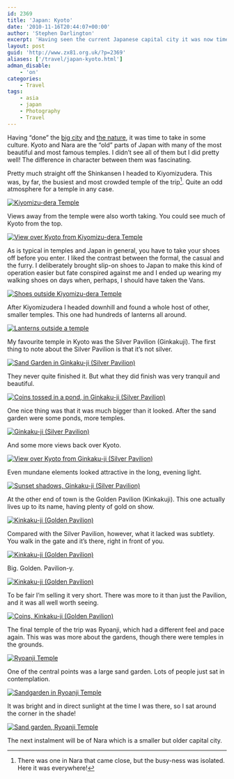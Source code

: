 ```yaml
---
id: 2369
title: 'Japan: Kyoto'
date: '2010-11-16T20:44:07+00:00'
author: 'Stephen Darlington'
excerpt: 'Having seen the current Japanese capital city it was now time to see the historic and cultural capital, Kyoto.'
layout: post
guid: 'http://www.zx81.org.uk/?p=2369'
aliases: ['/travel/japan-kyoto.html']
adman_disable:
    - 'on'
categories:
    - Travel
tags:
    - asia
    - japan
    - Photography
    - Travel
---
```


Having “done” the [big city](http://www.zx81.org.uk/travel/japan-tokyo.html) and [the nature](http://www.zx81.org.uk/travel/japan-kamikochi.html), it was time to take in some culture. Kyoto and Nara are the “old” parts of Japan with many of the most beautiful and most famous temples. I didn’t see all of them but I did pretty well! The difference in character between them was fascinating.

Pretty much straight off the Shinkansen I headed to Kiyomizudera. This was, by far, the busiest and most crowded temple of the trip[^1]. Quite an odd atmosphere for a temple in any case.

[![Kiyomizu-dera Temple](https://i0.wp.com/farm5.staticflickr.com/4151/5093751771_50cb2ba147.jpg?resize=333%2C500)](http://www.flickr.com/photos/stephendarlington/5093751771/ "Kiyomizu-dera Temple by stephendarlington, on Flickr")

Views away from the temple were also worth taking. You could see much of Kyoto from the top.

[![View over Kyoto from Kiyomizu-dera Temple](https://i0.wp.com/farm5.staticflickr.com/4111/5094351770_034b2dd98e.jpg?resize=500%2C333)](http://www.flickr.com/photos/stephendarlington/5094351770/ "View over Kyoto from Kiyomizu-dera Temple by stephendarlington, on Flickr")

As is typical in temples and Japan in general, you have to take your shoes off before you enter. I liked the contrast between the formal, the casual and the furry. I deliberately brought slip-on shoes to Japan to make this kind of operation easier but fate conspired against me and I ended up wearing my walking shoes on days when, perhaps, I should have taken the Vans.

[![Shoes outside Kiyomizu-dera Temple](https://i0.wp.com/farm5.staticflickr.com/4149/5094352012_bb03bccf23.jpg?resize=333%2C500)](http://www.flickr.com/photos/stephendarlington/5094352012/ "Shoes outside Kiyomizu-dera Temple by stephendarlington, on Flickr")

After Kiyomizudera I headed downhill and found a whole host of other, smaller temples. This one had hundreds of lanterns all around.

[![Lanterns outside a temple](https://i0.wp.com/farm5.staticflickr.com/4111/5093752723_2072924db0.jpg?resize=500%2C333)](http://www.flickr.com/photos/stephendarlington/5093752723/ "Lanterns outside a temple by stephendarlington, on Flickr")

My favourite temple in Kyoto was the Silver Pavilion (Ginkakuji). The first thing to note about the Silver Pavilion is that it’s not silver.

[![Sand Garden in Ginkaku-ji (Silver Pavilion)](https://i0.wp.com/farm5.staticflickr.com/4128/5093755379_d2015369ab.jpg?resize=500%2C333)](http://www.flickr.com/photos/stephendarlington/5093755379/ "Sand Garden in Ginkaku-ji (Silver Pavilion) by stephendarlington, on Flickr")

They never quite finished it. But what they did finish was very tranquil and beautiful.

[![Coins tossed in a pond, in Ginkaku-ji (Silver Pavilion)](https://i0.wp.com/farm5.staticflickr.com/4103/5094355552_165b295eb0.jpg?resize=500%2C333)](http://www.flickr.com/photos/stephendarlington/5094355552/ "Coins tossed in a pond, in Ginkaku-ji (Silver Pavilion) by stephendarlington, on Flickr")

One nice thing was that it was much bigger than it looked. After the sand garden were some ponds, more temples.

[![Ginkaku-ji (Silver Pavilion)](https://i0.wp.com/farm5.staticflickr.com/4145/5094355888_52cedbf617.jpg?resize=500%2C333)](http://www.flickr.com/photos/stephendarlington/5094355888/ "Ginkaku-ji (Silver Pavilion) by stephendarlington, on Flickr")

And some more views back over Kyoto.

[![View over Kyoto from Ginkaku-ji (Silver Pavilion)](https://i0.wp.com/farm5.staticflickr.com/4151/5093756325_d92c94b1bb.jpg?resize=333%2C500)](http://www.flickr.com/photos/stephendarlington/5093756325/ "View over Kyoto from Ginkaku-ji (Silver Pavilion) by stephendarlington, on Flickr")

Even mundane elements looked attractive in the long, evening light.

[![Sunset shadows, Ginkaku-ji (Silver Pavilion)](https://i0.wp.com/farm5.staticflickr.com/4113/5094356512_c4dd575a29.jpg?resize=500%2C333)](http://www.flickr.com/photos/stephendarlington/5094356512/ "Sunset shadows, Ginkaku-ji (Silver Pavilion) by stephendarlington, on Flickr")

At the other end of town is the Golden Pavilion (Kinkakuji). This one actually lives up to its name, having plenty of gold on show.

[![Kinkaku-ji (Golden Pavilion)](https://i0.wp.com/farm5.staticflickr.com/4108/5094356796_8bee48ccd8.jpg?resize=333%2C500)](http://www.flickr.com/photos/stephendarlington/5094356796/ "Kinkaku-ji (Golden Pavilion) by stephendarlington, on Flickr")

Compared with the Silver Pavilion, however, what it lacked was subtlety. You walk in the gate and it’s there, right in front of you.

[![Kinkaku-ji (Golden Pavilion)](https://i0.wp.com/farm5.staticflickr.com/4092/5094357850_5f7b974744.jpg?resize=500%2C333)](http://www.flickr.com/photos/stephendarlington/5094357850/ "Kinkaku-ji (Golden Pavilion) by stephendarlington, on Flickr")

Big. Golden. Pavilion-y.

[![Kinkaku-ji (Golden Pavilion)](https://i0.wp.com/farm5.staticflickr.com/4151/5094357138_b19ac0befd.jpg?resize=500%2C333)](http://www.flickr.com/photos/stephendarlington/5094357138/ "Kinkaku-ji (Golden Pavilion) by stephendarlington, on Flickr")

To be fair I’m selling it very short. There was more to it than just the Pavilion, and it was all well worth seeing.

[![Coins, Kinkaku-ji (Golden Pavilion)](https://i0.wp.com/farm5.staticflickr.com/4083/5094357604_57f95b53d9.jpg?resize=500%2C333)](http://www.flickr.com/photos/stephendarlington/5094357604/ "Coins, Kinkaku-ji (Golden Pavilion) by stephendarlington, on Flickr")

The final temple of the trip was Ryoanji, which had a different feel and pace again. This was was more about the gardens, though there were temples in the grounds.

[![Ryoanji Temple](https://i0.wp.com/farm5.staticflickr.com/4112/5094358094_281dfb37d0.jpg?resize=333%2C500)](http://www.flickr.com/photos/stephendarlington/5094358094/ "Ryoanji Temple by stephendarlington, on Flickr")

One of the central points was a large sand garden. Lots of people just sat in contemplation.

[![Sandgarden in Ryoanji Temple](https://i0.wp.com/farm5.staticflickr.com/4132/5175340539_1efa9d91f4.jpg?resize=500%2C333)](http://www.flickr.com/photos/stephendarlington/5175340539/ "Sandgarden in Ryoanji Temple by stephendarlington, on Flickr")

It was bright and in direct sunlight at the time I was there, so I sat around the corner in the shade!

[![Sand garden, Ryoanji Temple](https://i0.wp.com/farm5.staticflickr.com/4112/5093759259_b25d94ee47.jpg?resize=500%2C333)](http://www.flickr.com/photos/stephendarlington/5093759259/ "Sand garden, Ryoanji Temple by stephendarlington, on Flickr")

The next instalment will be of Nara which is a smaller but older capital city.
[^1]: There was one in Nara that came close, but the busy-ness was isolated. Here it was everywhere!
